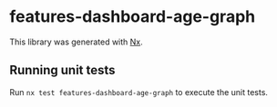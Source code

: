 # features-dashboard-age-graph

This library was generated with [Nx](https://nx.dev).

## Running unit tests

Run `nx test features-dashboard-age-graph` to execute the unit tests.
